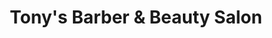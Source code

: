 ---
title: "Tony's Barber & Beauty Salon"
url: /el-cajon/tonys-barber-and-beauty-salon/
shop: hairdresser
---
